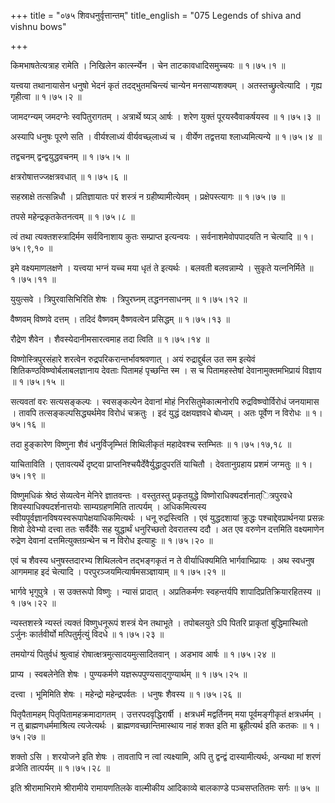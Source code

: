 +++
title = "०७५ शिवधनुर्वृत्तान्तम्"
title_english = "075 Legends of shiva and vishnu bows"

+++


किमभाषतेत्यत्राह रामेति । निखिलेन कार्त्स्न्येन । चेन ताटकावधादिसमुच्चयः
 ॥  १।७५।१  ॥   

  

यत्त्वया तथानायासेन धनुषो भेदनं कृतं तदद्भुतमचिन्त्यं चान्येन
मनसाप्यशक्यम् । अतस्तच्छ्रुत्वेत्यादि । गृह्य गृहीत्वा  ॥  १।७५।२  ॥   

  

जामदग्न्यम् जमदग्नेः स्वपितुरागतम् । अत्रार्थे ष्यञ् आर्षः । शरेण युक्तं
पूरयस्वैवाकर्षयस्व  ॥  १।७५।३  ॥   

  

अस्यापि धनुषः पूरणे सति । वीर्यश्लाध्यं वीर्यवच्छ्लाध्यं च । वीर्येण
तद्वत्तया श्लाध्यमित्यन्ये  ॥  १।७५।४  ॥   

  

तद्वचनम् द्वन्द्वयुद्धवचनम्  ॥  १।७५।५  ॥   

  

क्षत्ररोषात्तज्जक्षत्रवधात्  ॥  १।७५।६  ॥   

  

सहस्राक्षे तत्सन्निधौ । प्रतिज्ञायातः परं शस्त्रं न ग्रहीष्यामीत्येवम् ।
प्रक्षेपस्त्यागः  ॥  १।७५।७  ॥   

  

तपसे महेन्द्रकृतकेतनत्वम्  ॥  १।७५।८  ॥   

  

त्वं तथा त्यक्तशस्त्रादिर्मम सर्वविनाशाय कुतः सम्प्राप्त इत्यन्वयः ।
सर्वनाशमेवोपपादयति न चेत्यादि  ॥  १।७५।९,१०  ॥   

  

इमे वक्ष्यमाणलक्षणे । यत्त्वया भग्नं यच्च मया धृतं ते इत्यर्थः । बलवती
बलवन्नाम्ये । सुकृते यत्ननिर्मिते  ॥  १।७५।११  ॥   

  

युयुत्सवे । त्रिपुरवासिभिरिति शेषः । त्रिपुरघ्नम् तद्धननसाधनम्  ॥ 
१।७५।१२  ॥   

  

वैष्णवम् विष्णवे दत्तम् । तदिदं वैष्णवम् वैष्णवत्वेन प्रसिद्धम्  ॥ 
१।७५।१३  ॥   

  

रौद्रेण शैवेन । शैवस्येदानीमसारत्वमाह तदा त्विति  ॥  १।७५।१४  ॥   

  

विष्णोस्त्रिपुरसंहारे शरत्वेन रुद्रपरिकरान्तर्भावश्रवणात् । अयं
रुद्राद्दुर्बल उत सम इत्येवं शितिकण्ठविष्ण्वोर्बलाबलज्ञानाय देवताः
पितामहं पृच्छन्ति स्म । स च पितामहस्तेषां देवानामुक्तमभिप्रायं विज्ञाय
 ॥  १।७५।१५  ॥   

  

सत्यवतां वरः सत्यसङ्कल्पः । स्वसङ्कल्पेन देवानां मोहं
निरसितुमेकात्मनोरपि रुद्रविष्ण्वोर्विरोधं जनयामास । तावपि
तत्सङ्कल्पसिद्ध्यर्थमेव विरोधं चक्रतुः । इदं युद्धं दक्षयज्ञवधे बोध्यम्
। अतः पूर्वेण न विरोधः  ॥  १।७५।१६  ॥   

  

तदा हुङ्कारेण विष्णुना शैवं धनुर्विजृम्भितं शिथिलीकृतं महादेवश्च
स्तम्भितः  ॥  १।७५।१७,१८  ॥   

  

याचिताविति । एतावत्यर्थे दृष्ट्वा प्राप्तनिश्चयैर्देवैर्युद्धादुपरतिं
याचितौ । देवतानुग्रहाय प्रशमं जग्मतुः  ॥  १।७५।१९  ॥   

  

विष्णुमधिकं श्रेष्ठं सेव्यत्वेन मेनिरे ज्ञातवन्तः । वस्तुतस्तु
प्रकृतयुद्धे विष्णोराधिक्यदर्शनात्ित्रपुरवधे शिवस्याधिक्यदर्शनात्तयोः
साम्यग्रहणमिति तात्पर्यम् । अधिकमित्यस्य
स्वीयपूर्वज्ञानविषयस्वरूपापेक्षयाधिकमित्यर्थः । धनू रुद्रस्त्विति । एवं
युद्धदशायां क्रुद्धः पश्चाद्देवप्रार्थनया प्रसन्नः शिवो देवेभ्यो दत्त्वा
ततः सर्वैर्देवैः सह युद्धार्थं धनुरिच्छतो देवरातस्य ददौ । अत एव वरुणेन
दत्तमिति वक्ष्यमाणेन रुद्रेण देवानां दत्तमित्युक्तग्रन्थेन च न विरोध
इत्याहुः  ॥  १।७५।२०  ॥   

  

एवं च शैवस्य धनुषस्तदारभ्य शिथिलत्वेन तद्भङ्गकृतं न ते वीर्याधिक्यमिति
भार्गवाभिप्रायः । अथ स्वधनुष आगममाह इदं चेत्यादि ।
परपुरञ्जयमित्यार्षमसञ्ज्ञायाम्  ॥  १।७५।२१  ॥   

  

भार्गवे भृगुपुत्रे । स उक्तरूपो विष्णुः । न्यासं प्रादात् । अप्रतिकर्मणः
स्वहन्तर्यपि शापादिप्रतिक्रियारहितस्य  ॥  १।७५।२२  ॥   

  

न्यस्तशस्त्रे न्यस्तं त्यक्तं विष्णुधनूरूपं शस्त्रं येन तथाभूते ।
तपोबलयुते ऽपि पितरि प्राकृतां बुद्धिमास्थितो ऽर्जुनः कार्तवीर्यो
मत्पितुर्मृत्युं विदधे  ॥  १।७५।२३  ॥   

  

तमयोग्यं पितुर्वधं श्रुत्वाहं रोषात्क्षत्रमुत्सादयमुत्सादितवान् । अडभाव
आर्षः  ॥  १।७५।२४  ॥   

  

प्राप्य । स्वबलेनेति शेषः । पुण्यकर्मणे यज्ञरूपपुण्यसाद्गुण्यार्थम्  ॥ 
१।७५।२५  ॥   

  

दत्त्वा । भूमिमिति शेषः । महेन्द्रो महेन्द्रपर्वतः । धनुषः शैवस्य  ॥ 
१।७५।२६  ॥   

  

पितृपैतामहम् पितृपितामहक्रमादागतम् । उत्तरपदवृद्धिरार्षी । क्षत्रधर्मं
मद्वर्तिनम् मया पूर्वमङ्गीकृतं क्षत्रधर्मम् । न तु ब्राह्मणधर्ममाश्रित्य
त्यजेत्यर्थः । ब्राह्मणवच्छान्तिमास्थाय नाहं शक्त इति मा ब्रूहीत्यर्थ
इति कतकः  ॥  १।७५।२७  ॥   

  

शक्तो ऽसि । शरयोजने इति शेषः । तावतापि न त्वां त्यक्ष्यामि, अपि तु
द्वन्द्वं दास्यामीत्यर्थः, अन्यथा मां शरणं व्रजेति तात्पर्यम्  ॥  १।७५।२८
 ॥   

  

इति श्रीरामाभिरामे श्रीरामीये रामायणतिलके वाल्मीकीय आदिकाव्ये बालकाण्डे
पञ्चसप्ततितमः सर्गः  ॥  ७५  ॥   

  


